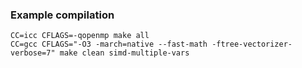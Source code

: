 ### Example compilation

```
CC=icc CFLAGS=-qopenmp make all
CC=gcc CFLAGS="-O3 -march=native --fast-math -ftree-vectorizer-verbose=7" make clean simd-multiple-vars
```
